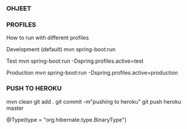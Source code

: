 
### OHJEET





### PROFILES
How to run with different profiles

Development (default)
mvn spring-boot:run

Test
mvn spring-boot:run -Dspring.profiles.active=test

Production
mvn spring-boot:run -Dspring.profiles.active=production

### PUSH TO HEROKU
mvn clean
git add .
git commit -m"pushing to heroku"
git push heroku master


@Type(type = "org.hibernate.type.BinaryType")
